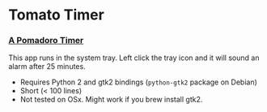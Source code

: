 # Tomato Timer

### [A Pomadoro Timer](http://cirillocompany.de/pages/pomodoro-technique)

This app runs in the system tray. Left click the tray icon and it will sound an alarm after 25 minutes.

* Requires Python 2 and gtk2 bindings (`python-gtk2` package on Debian)
* Short (< 100 lines)
* Not tested on OSx. Might work if you brew install gtk2.
